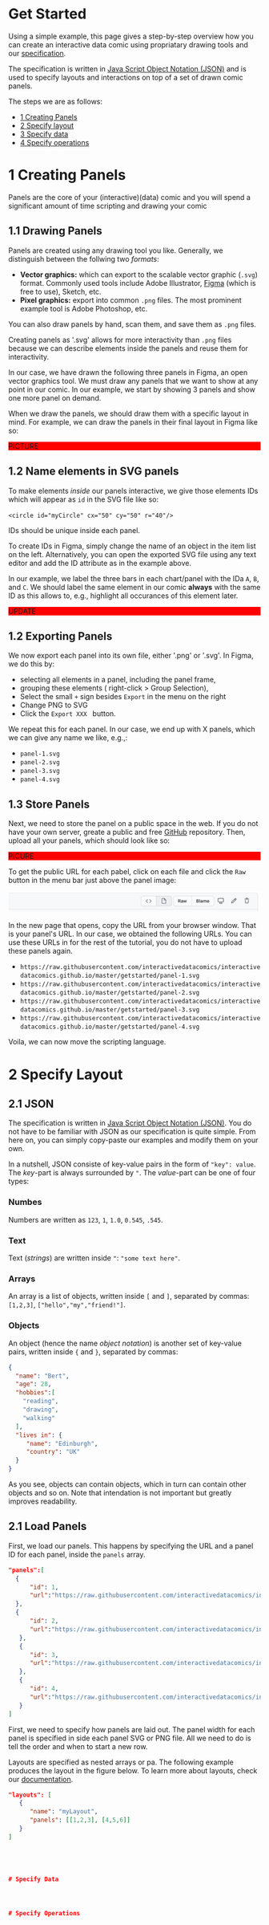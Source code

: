 # Get Started

Using a simple example, this page gives a step-by-step overview how you can create an interactive data comic using propriatary drawing tools and our [specification](documentation.html). 

The specification is written in [Java Script Object Notation (JSON)](https://en.wikipedia.org/wiki/JSON) and is used to specify layouts and interactions on top of a set of drawn comic panels.   

The steps we  are as follows: 
* [1 Creating Panels](#creating-panels)
* [2 Specify layout](#specify-layout)
* [3 Specify data](#specify-data)
* [4 Specify operations](#specify-operations)


# 1 Creating Panels

Panels are the core of your (interactive)(data) comic and you will spend a significant amount of time scripting and drawing your comic

## 1.1 Drawing Panels

Panels are created using any drawing tool you like. Generally, we distinguish between the follwing two *formats*:

* **Vector graphics:** which can export to the scalable vector graphic (`.svg`) format. Commonly used tools include Adobe Illustrator, [Figma](https://www.figma.com) (which is free to use), Sketch, etc. 
* **Pixel graphics:** export into common `.png` files. The most prominent example tool is Adobe Photoshop, etc.

You can also draw panels by hand, scan them, and save them as `.png` files. 

Creating panels as '.svg' allows for more interactivity than `.png` files because we can describe elements inside the panels and reuse them for interactivity.

In our case, we have drawn the following three panels in Figma, an open vector graphics tool. We must draw any panels that we want to show at any point in our comic. In our example, we start by showing 3 panels and show one more panel on demand. 

When we draw the panels, we should draw them with a specific layout in mind. For example, we can draw the panels in their final layout in Figma like so: 

<p style="background-color:red;">PICTURE</p>


## 1.2 Name elements in SVG panels

To make elements *inside* our panels interactive, we give those elements IDs which will appear as `id` in the SVG file like so: 

`<circle id="myCircle" cx="50" cy="50" r="40"/>`

IDs should be unique inside each panel. 

To create IDs in Figma, simply change the name of an object in the item list on the left. Alternatively, you can open the exported SVG file using any text editor and add the ID attribute as in the example above. 

In our example, we label the three bars in each chart/panel with the IDa `A`, `B`, and `C`. We should label the same element in our comic **always** with the same ID as this allows to, e.g., highlight all occurances of this element later. 

<p style="background-color:red;">UPDATE</p>

## 1.2 Exporting Panels

We now export each panel into its own file, either '.png' or '.svg'. In Figma, we do this by:
* selecting all elements in a panel, including the panel frame,
* grouping these elements ( right-click > Group Selection),
* Select the small `+` sign besides `Export` in the menu on the right
* Change PNG to SVG
* Click the `Export XXX ` button. 

We repeat this for each panel. In our case, we end up with X panels, which we can give any name we like, e.g.,:
* `panel-1.svg`
* `panel-2.svg`
* `panel-3.svg`
* `panel-4.svg`


## 1.3 Store Panels

Next, we need to store the panel on a public space in the web. If you do not have your own server, greate a public and free [GitHub](https://github.com) repository. Then, upload all your panels, which should look like so: 

<p style="background-color:red;">PICURE</p>

To get the public URL for each pabel, click on each file and click the `Raw` button in the menu bar just above the panel image: 

![](getstarted/tut-raw.png)

In the new page that opens, copy the URL from your browser window. That is your panel's URL. In our case, we obtained the following URLs. You can use these URLs in for the rest of the tutorial, you do not have to upload these panels again. 

* `https://raw.githubusercontent.com/interactivedatacomics/interactivedatacomics.github.io/master/getstarted/panel-1.svg`
* `https://raw.githubusercontent.com/interactivedatacomics/interactivedatacomics.github.io/master/getstarted/panel-2.svg`
* `https://raw.githubusercontent.com/interactivedatacomics/interactivedatacomics.github.io/master/getstarted/panel-3.svg`
* `https://raw.githubusercontent.com/interactivedatacomics/interactivedatacomics.github.io/master/getstarted/panel-4.svg`

Voila, we can now move the scripting language. 

# 2 Specify Layout

## 2.1 JSON

The specification is written in [Java Script Object Notation (JSON)](https://en.wikipedia.org/wiki/JSON). You do not have to be familiar with JSON as our specification is quite simple. From here on, you can simply copy-paste our examples and modify them on your own. 

In a nutshell, JSON consiste of key-value pairs in the form of `"key": value`. The *key*-part is always surrounded by `"`. The *value*-part can be one of four types: 

### Numbes 
Numbers are written as `123`, `1`, `1.0`, `0.545`, `.545`.

### Text

Text (*strings*) are written inside `"`: `"some text here"`.

### Arrays 

An array is a list of objects, written inside `[` and `]`, separated by commas: `[1,2,3]`, `["hello","my","friend!"]`.

### Objects

An object (hence the name *object notation*) is another set of key-value pairs, written inside  `{` and `}`, separated by commas: 
 
```json
{
  "name": "Bert", 
  "age": 28, 
  "hobbies":[
    "reading", 
    "drawing", 
    "walking"
  ], 
  "lives in": {
     "name": "Edinburgh", 
     "country": "UK"
  }
}
```
As you see, objects can contain objects, which in turn can contain other objects and so on. Note that intendation is not important but greatly improves readability.


## 2.1 Load Panels 

First, we load our panels. This happens by specifying the URL and a panel ID for each panel, inside the `panels` array. 

```json
"panels":[
  {
      "id": 1,
      "url":"https://raw.githubusercontent.com/interactivedatacomics/interactivedatacomics.github.io/master/getstarted/panel-1.svg"
  },
  {
      "id": 2,
      "url":"https://raw.githubusercontent.com/interactivedatacomics/interactivedatacomics.github.io/master/getstarted/panel-2.svg"
   }, 
   {
      "id": 3,
      "url":"https://raw.githubusercontent.com/interactivedatacomics/interactivedatacomics.github.io/master/getstarted/panel-3.svg"
   },
   {
      "id": 4,
      "url":"https://raw.githubusercontent.com/interactivedatacomics/interactivedatacomics.github.io/master/getstarted/panel-4.svg"
   }
]
```


First, we need to specify how panels are laid out. The panel width for each panel is specified in side each panel SVG or PNG file. All we need to do is tell the order and when to start a new row. 

Layouts are specified as nested arrays or pa. The following example produces the layout in the figure below. To learn more about layouts, check our [documentation](documentation.html#comic-layout).

```json
"layouts": [
   {
      "name": "myLayout",
      "panels": [[1,2,3], [4,5,6]]
   }
]




# Specify Data



# Specify Operations
